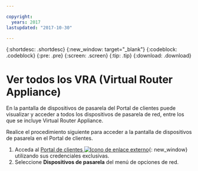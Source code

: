 ```yaml
---

copyright:
  years: 2017
lastupdated: "2017-10-30"

---
```


{:shortdesc: .shortdesc}
{:new_window: target="_blank"}
{:codeblock: .codeblock}
{:pre: .pre}
{:screen: .screen}
{:tip: .tip}
{:download: .download}

# Ver todos los VRA (Virtual Router Appliance)

En la pantalla de dispositivos de pasarela del Portal de clientes puede visualizar y acceder a todos los dispositivos de pasarela de red, entre los que se incluye Virtual Router Appliance.  

Realice el procedimiento siguiente para acceder a la pantalla de dispositivos de pasarela en el Portal de clientes.

1. Acceda al [Portal de clientes ![Icono de enlace externo](../../icons/launch-glyph.svg "Icono de enlace externo")](https://control.softlayer.com/){: new_window} utilizando sus credenciales exclusivas.
2. Seleccione **Dispositivos de pasarela** del menú de opciones de red.
